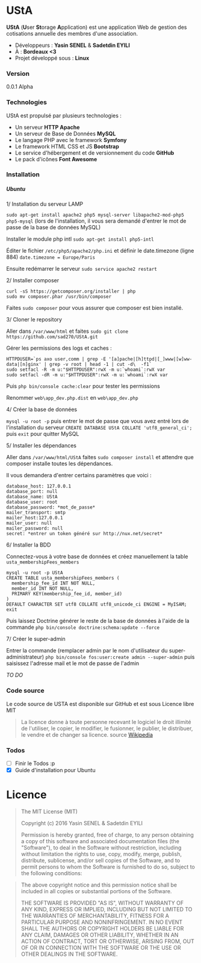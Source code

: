 # UStA
[//]: # (A Symfony project created on August 3, 2015, 7:07 pm.)

**UStA** (**U**ser **St**orage **A**pplication) est une application Web de gestion des cotisations annuelle des membres d'une association.

  - Développeurs : **Yasin SENEL** & **Sadetdin EYILI**
  - À : **Bordeaux <3**
  -  Projet développé sous : **Linux**

### Version
0.0.1 Alpha

### Technologies

UStA est propulsé par plusieurs technologies :

- Un serveur **HTTP Apache**
- Un serveur de Base de Données **MySQL**
- Le langage PHP avec le framework **Symfony**
- Le framework HTML CSS et JS **Bootstrap**
- Le service d'hébergement et de versionnement du code **GitHub**
- Le pack d'icônes **Font Awesome**

### Installation

##### Ubuntu
 1/ Installation du serveur LAMP

`sudo apt-get install apache2 php5 mysql-server libapache2-mod-php5 php5-mysql` (lors de l'installation, il vous sera demandé d'entrer le mot de passe de la base de données MySQL)

Installer le module php intl `sudo apt-get install php5-intl`

Éditer le fichier `/etc/php5/apache2/php.ini` et définir le date.timezone (ligne 884) `date.timezone = Europe/Paris`

Ensuite redémarrer le serveur `sudo service apache2 restart`

 2/ Installer composer

 ```
 curl -sS https://getcomposer.org/installer | php
sudo mv composer.phar /usr/bin/composer
 ```
 Faites `sudo composer` pour vous assurer que composer est bien installé.

 3/ Cloner le repository

 Aller dans `/var/www/html` et faites `sudo git clone https://github.com/sad270/UStA.git`

Gérer les permissions des logs et caches :
```
HTTPDUSER=`ps axo user,comm | grep -E '[a]pache|[h]ttpd|[_]www|[w]ww-data|[n]ginx' | grep -v root | head -1 | cut -d\  -f1`
sudo setfacl -R -m u:"$HTTPDUSER":rwX -m u:`whoami`:rwX var
sudo setfacl -dR -m u:"$HTTPDUSER":rwX -m u:`whoami`:rwX var
```

Puis `php bin/console cache:clear` pour tester les permissions

Renommer `web\app_dev.php.dist` en  `web\app_dev.php`

 4/ Créer la base de données

`mysql -u root -p` puis entrer le mot de passe que vous avez entré lors de l'installation du serveur
`CREATE DATABASE UStA COLLATE 'utf8_general_ci';` puis `exit` pour quitter MySQL

 5/ Installer les dépendances

 Aller dans `/var/www/html/UStA` faites `sudo composer install` et attendre que composer installe toutes les dépendances.

 Il vous demandera d'entrer certains paramètres que voici :
 ```
database_host: 127.0.0.1
database_port: null
database_name: UStA
database_user: root
database_password: *mot_de_passe*
mailer_transport: smtp
mailer_host:127.0.0.1
mailer_user: null
mailer_password: null
secret: *entrer un token généré sur http://nux.net/secret*
 ```

 6/ Installer la BDD

Connectez-vous à votre base de données et créez manuellement la table `usta_membershipFees_members`

```
mysql -u root -p UStA
CREATE TABLE usta_membershipFees_members (
  membership_fee_id INT NOT NULL,
  member_id INT NOT NULL,
  PRIMARY KEY(membership_fee_id, member_id)
)
DEFAULT CHARACTER SET utf8 COLLATE utf8_unicode_ci ENGINE = MyISAM;
exit
```

Puis laissez Doctrine générer le reste de la base de données à l'aide de la commande `php bin/console doctrine:schema:update --force`


 7/ Créer le super-admin

Entrer la commande (remplacer admin par le nom d'utilisateur du super-administrateur) `php bin/console fos:user:create admin --super-admin` puis saisissez l'adresse mail et le mot de passe de l'admin

*TO DO*

### Code source
Le code source de USTA est disponible sur GitHub et est sous Licence libre MIT

> La licence donne à toute personne recevant le logiciel le droit illimité de l'utiliser, le copier, le modifier, le fusionner, le publier, le distribuer, le vendre et de changer sa licence.
source [Wikipedia][df1]

### Todos

 - [ ] Finir le Todos :p
 - [x] Guide d'installation pour Ubuntu

Licence
===

> The MIT License (MIT)
>
> Copyright (c) 2016 Yasin SENEL & Sadetdin EYILI
>
> Permission is hereby granted, free of charge, to any person obtaining a copy
> of this software and associated documentation files (the "Software"), to deal
> in the Software without restriction, including without limitation the rights
> to use, copy, modify, merge, publish, distribute, sublicense, and/or sell
> copies of the Software, and to permit persons to whom the Software is
> furnished to do so, subject to the following conditions:

> The above copyright notice and this permission notice shall be included in all
> copies or substantial portions of the Software.
>
> THE SOFTWARE IS PROVIDED "AS IS", WITHOUT WARRANTY OF ANY KIND, EXPRESS OR
> IMPLIED, INCLUDING BUT NOT LIMITED TO THE WARRANTIES OF MERCHANTABILITY,
> FITNESS FOR A PARTICULAR PURPOSE AND NONINFRINGEMENT. IN NO EVENT SHALL THE
> AUTHORS OR COPYRIGHT HOLDERS BE LIABLE FOR ANY CLAIM, DAMAGES OR OTHER
> LIABILITY, WHETHER IN AN ACTION OF CONTRACT, TORT OR OTHERWISE, ARISING FROM,
> OUT OF OR IN CONNECTION WITH THE SOFTWARE OR THE USE OR OTHER DEALINGS IN THE
> SOFTWARE.

[df1]: <https://fr.wikipedia.org/wiki/Licence_MIT>
